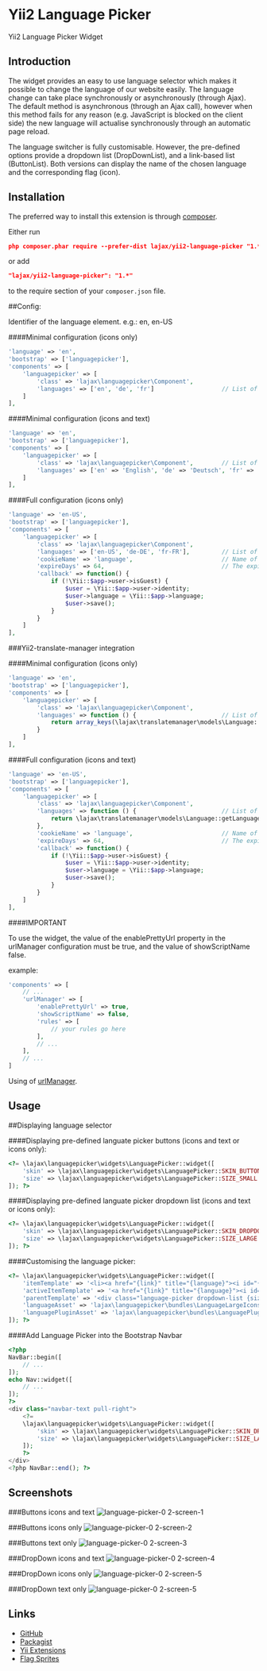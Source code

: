 Yii2 Language Picker
====================
Yii2 Language Picker Widget

Introduction
------------

The widget provides an easy to use language selector which makes it possible to change the language of our website easily. 
The language change can take place synchronously or asynchronously (through Ajax). The default method is asynchronous (through an Ajax call), however when this method fails for any reason (e.g. JavaScript is blocked on the client side) the new language will actualise synchronously through an automatic page reload.

The language switcher is fully customisable. However, the pre-defined options provide a dropdown list (DropDownList), and a link-based list (ButtonList). Both versions can display the name of the chosen language and the corresponding flag (icon).

Installation
------------

The preferred way to install this extension is through [composer](http://getcomposer.org/download/).

Either run

```json
php composer.phar require --prefer-dist lajax/yii2-language-picker "1.*"
```

or add

```json
"lajax/yii2-language-picker": "1.*"
```

to the require section of your `composer.json` file.

##Config:

Identifier of the language element. e.g.: en, en-US


####Minimal configuration (icons only)

```php
'language' => 'en',
'bootstrap' => ['languagepicker'],
'components' => [
    'languagepicker' => [
        'class' => 'lajax\languagepicker\Component',
        'languages' => ['en', 'de', 'fr']                   // List of available languages (icons only)
    ]
],
```

####Minimal configuration (icons and text)

```php
'language' => 'en',
'bootstrap' => ['languagepicker'],
'components' => [
    'languagepicker' => [
        'class' => 'lajax\languagepicker\Component',        // List of available languages (icons and text)
        'languages' => ['en' => 'English', 'de' => 'Deutsch', 'fr' => 'Français']
    ]
],
```

####Full configuration (icons only)

```php
'language' => 'en-US',
'bootstrap' => ['languagepicker'],
'components' => [
    'languagepicker' => [
        'class' => 'lajax\languagepicker\Component',
        'languages' => ['en-US', 'de-DE', 'fr-FR'],         // List of available languages (icons only)
        'cookieName' => 'language',                         // Name of the cookie.
        'expireDays' => 64,                                 // The expiration time of the cookie is 64 days.
        'callback' => function() {
            if (!\Yii::$app->user->isGuest) {
                $user = \Yii::$app->user->identity;
                $user->language = \Yii::$app->language;
                $user->save();
            }
        }
    ]
],
```

###Yii2-translate-manager integration

####Minimal configuration (icons only)

```php
'language' => 'en',
'bootstrap' => ['languagepicker'],
'components' => [
    'languagepicker' => [
        'class' => 'lajax\languagepicker\Component',
        'languages' => function () {                        // List of available languages (icons only)
            return array_keys(\lajax\translatemanager\models\Language::getLanguageNames(true));
        }
    ]
],
```

####Full configuration (icons and text)

```php
'language' => 'en-US',
'bootstrap' => ['languagepicker'],
'components' => [
    'languagepicker' => [
        'class' => 'lajax\languagepicker\Component',
        'languages' => function () {                        // List of available languages (icons and text)
            return \lajax\translatemanager\models\Language::getLanguageNames(true);
        },
        'cookieName' => 'language',                         // Name of the cookie.
        'expireDays' => 64,                                 // The expiration time of the cookie is 64 days.
        'callback' => function() {
            if (!\Yii::$app->user->isGuest) {
                $user = \Yii::$app->user->identity;
                $user->language = \Yii::$app->language;
                $user->save();
            }
        }
    ]
],
```

####IMPORTANT

To use the widget, the value of the enablePrettyUrl property in the urlManager configuration must be true, and the value of showScriptName false.

example:

```php
'components' => [
    // ...
    'urlManager' => [
        'enablePrettyUrl' => true,
        'showScriptName' => false,
        'rules' => [
            // your rules go here
        ],
        // ...
    ],
    // ...
]
```

Using of [urlManager](http://www.yiiframework.com/doc-2.0/yii-web-urlmanager.html).

Usage
-----

##Displaying language selector

####Displaying pre-defined languate picker buttons (icons and text or icons only):

```php
<?= \lajax\languagepicker\widgets\LanguagePicker::widget([
    'skin' => \lajax\languagepicker\widgets\LanguagePicker::SKIN_BUTTON,
    'size' => \lajax\languagepicker\widgets\LanguagePicker::SIZE_SMALL
]); ?>
```

####Displaying pre-defined languate picker dropdown list (icons and text or icons only):

```php
<?= \lajax\languagepicker\widgets\LanguagePicker::widget([
    'skin' => \lajax\languagepicker\widgets\LanguagePicker::SKIN_DROPDOWN,
    'size' => \lajax\languagepicker\widgets\LanguagePicker::SIZE_LARGE
]); ?>
```


####Customising the language picker:

```php
<?= \lajax\languagepicker\widgets\LanguagePicker::widget([
    'itemTemplate' => '<li><a href="{link}" title="{language}"><i id="{language}"></i> {name}</a></li>',
    'activeItemTemplate' => '<a href="{link}" title="{language}"><i id="{language}"></i> {name}</a>',
    'parentTemplate' => '<div class="language-picker dropdown-list {size}"><div>{activeItem}<ul>{items}</ul></div></div>',
    'languageAsset' => 'lajax\languagepicker\bundles\LanguageLargeIconsAsset',      // StyleSheets
    'languagePluginAsset' => 'lajax\languagepicker\bundles\LanguagePluginAsset',    // JavaScripts
]); ?>
```

####Add Language Picker into the Bootstrap Navbar

```php
<?php
NavBar::begin([
    // ...
]);
echo Nav::widget([
    // ...
]);
?>
<div class="navbar-text pull-right">
    <?=
    \lajax\languagepicker\widgets\LanguagePicker::widget([
        'skin' => \lajax\languagepicker\widgets\LanguagePicker::SKIN_DROPDOWN,
        'size' => \lajax\languagepicker\widgets\LanguagePicker::SIZE_LARGE
    ]);
    ?>
</div>
<?php NavBar::end(); ?>
```

Screenshots
-----------

###Buttons icons and text
![language-picker-0 2-screen-1](https://res.cloudinary.com/lajax/image/upload/v1423590800/button-icons-and-text_aa8mbp.png)


###Buttons icons only
![language-picker-0 2-screen-2](http://res.cloudinary.com/lajax/image/upload/v1423590803/button-icons-only_lrlis1.png)


###Buttons text only
![language-picker-0 2-screen-3](https://res.cloudinary.com/lajax/image/upload/v1423998965/button-text-only_zadyvo.png)


###DropDown icons and text
![language-picker-0 2-screen-4](https://res.cloudinary.com/lajax/image/upload/v1423508826/dropdown-icons-and-text_lghe8v.png)


###DropDown icons only
![language-picker-0 2-screen-5](https://res.cloudinary.com/lajax/image/upload/v1423508826/dropdown-icons-only_vzqksl.png)


###DropDown text only
![language-picker-0 2-screen-5](https://res.cloudinary.com/lajax/image/upload/v1423999486/dropdown-text-only_kp0lyt.png)


Links
-----

- [GitHub](https://github.com/lajax/yii2-language-picker)
- [Packagist](https://packagist.org/packages/lajax/yii2-language-picker)
- [Yii Extensions](http://www.yiiframework.com/extension/yii2-language-picker)
- [Flag Sprites](http://www.flag-sprites.com)
